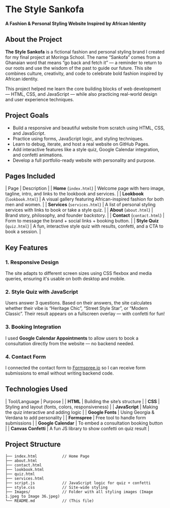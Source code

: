 # The Style Sankofa   
**A Fashion & Personal Styling Website Inspired by African Identity**

## About the Project

**The Style Sankofa** is a fictional fashion and personal styling brand I created for my final project at Moringa School. The name “Sankofa” comes from a Ghanaian word that means “go back and fetch it” — a reminder to return to our roots and use the wisdom of the past to guide our future. This site combines culture, creativity, and code to celebrate bold fashion inspired by African identity.

This project helped me learn the core building blocks of web development — HTML, CSS, and JavaScript — while also practicing real-world design and user experience techniques.


## Project Goals

- Build a responsive and beautiful website from scratch using HTML, CSS, and JavaScript.
- Practice using forms, JavaScript logic, and styling techniques.
- Learn to debug, iterate, and host a real website on GitHub Pages.
- Add interactive features like a style quiz, Google Calendar integration, and confetti animations.
- Develop a full portfolio-ready website with personality and purpose.

## Pages Included

| Page | Description |
| **Home** (`index.html`) | Welcome page with hero image, tagline, intro, and links to the lookbook and services. |
| **Lookbook** (`lookbook.html`) | A visual gallery featuring African-inspired fashion for both men and women. |
| **Services** (`services.html`) | A list of personal styling services with links to book or take a style quiz. |
| **About** (`about.html`) | Brand story, philosophy, and founder backstory. |
| **Contact** (`contact.html`) | Form to message the brand + social links + booking button. |
| **Style Quiz** (`quiz.html`) | A fun, interactive style quiz with results, confetti, and a CTA to book a session. |

## Key Features

### 1. **Responsive Design**
The site adapts to different screen sizes using CSS flexbox and media queries, ensuring it's usable on both desktop and mobile.

### 2. **Style Quiz with JavaScript**
Users answer 3 questions. Based on their answers, the site calculates whether their vibe is “Heritage Chic”, “Street Style Star”, or “Modern Classic”. Their result appears on a fullscreen overlay — with confetti for fun!

### 3. **Booking Integration**
I used **Google Calendar Appointments** to allow users to book a consultation directly from the website — no backend needed.

### 4. **Contact Form**
I connected the contact form to [Formspree.io](https://formspree.io/) so I can receive form submissions to email without writing backend code.

## Technologies Used

| Tool/Language | Purpose |
| **HTML** | Building the site’s structure |
| **CSS** | Styling and layout (fonts, colors, responsiveness) |
| **JavaScript** | Making the quiz interactive and adding logic |
| **Google Fonts** | Using Georgia & Verdana to add personality |
| **Formspree** | Free tool to handle form submissions |
| **Google Calendar** | To embed a consultation booking button |
| **Canvas Confetti** | A fun JS library to show confetti on quiz result |

## Project Structure

```plaintext
├── index.html           // Home Page
├── about.html
├── contact.html
├── lookbook.html
├── quiz.html
├── services.html
├── script.js            // JavaScript logic for quiz + confetti
├── style.css            // Site-wide styling
├── Images/              // Folder with all styling images (Image 1.jpeg to Image 36.jpeg)
└── README.md            // (This file)
